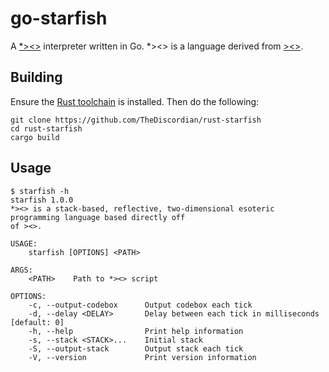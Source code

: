 go-starfish
======

A [\*><>](https://esolangs.org/wiki/Starfish)  interpreter written in Go. \*><> is a language derived from [><>](http://esolangs.org/wiki/Fish).

Building
---------------

Ensure the [Rust toolchain](https://www.rust-lang.org/tools/install) is installed. Then do the following:

```shell
git clone https://github.com/TheDiscordian/rust-starfish
cd rust-starfish
cargo build
```

Usage
---------------

```
$ starfish -h            
starfish 1.0.0
*><> is a stack-based, reflective, two-dimensional esoteric programming language based directly off
of ><>.

USAGE:
    starfish [OPTIONS] <PATH>

ARGS:
    <PATH>    Path to *><> script

OPTIONS:
    -c, --output-codebox      Output codebox each tick
    -d, --delay <DELAY>       Delay between each tick in milliseconds [default: 0]
    -h, --help                Print help information
    -s, --stack <STACK>...    Initial stack
    -S, --output-stack        Output stack each tick
    -V, --version             Print version information
```